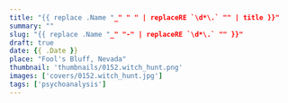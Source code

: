 ```yaml
---
title: "{{ replace .Name "_" " " | replaceRE `\d*\.` "" | title }}"
summary: ""
slug: "{{ replace .Name "_" "-" | replaceRE `\d*\.` "" }}"
draft: true
date: {{ .Date }}
place: "Fool's Bluff, Nevada"
thumbnail: 'thumbnails/0152.witch_hunt.png'
images: ['covers/0152.witch_hunt.jpg']
tags: ['psychoanalysis']
---
```

